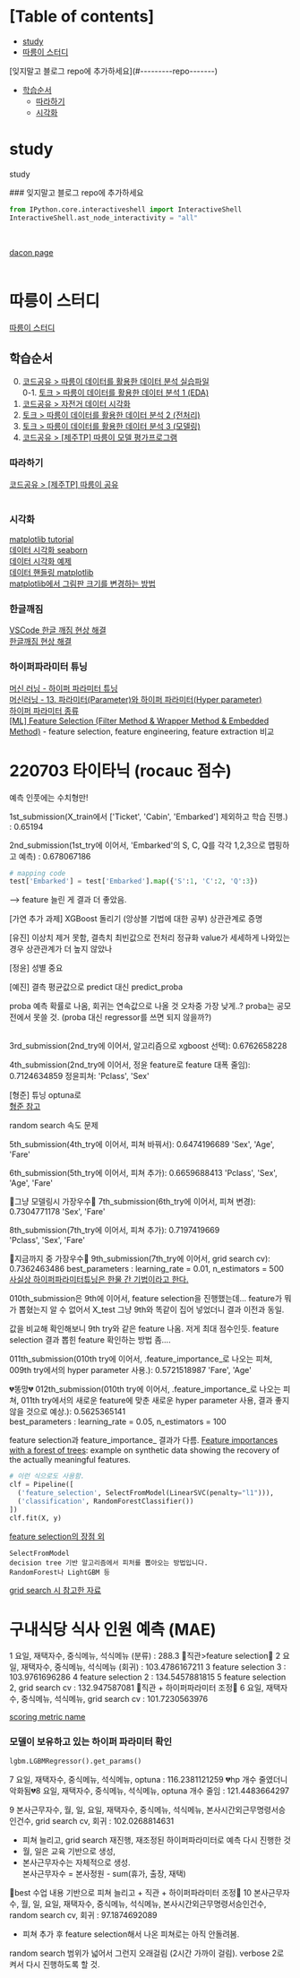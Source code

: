 # [Table of contents]
- [study](#study)
- [따릉이 스터디](#-------)
<!--->[잊지말고 블로그 repo에 추가하세요](#---------repo-------)<!--->
  * [학습순서](#----)
    + [따라하기](#----)
    + [시각화](#---)

# study
study
<br>

<!--->### 잊지말고 블로그 repo에 추가하세요<!--->


```python
from IPython.core.interactiveshell import InteractiveShell
InteractiveShell.ast_node_interactivity = "all"
```
<br>

[dacon page](https://dacon.io/competitions/official/235869/codeshare/4252?page=1&dtype=recent) <br>
<br>

# 따릉이 스터디
[따릉이 스터디](https://dacon.io/competitions/open/235576/overview/description) <br>

## 학습순서
0. [코드공유 > 따릉이 데이터를 활용한 데이터 분석 실습파일](https://dacon.io/competitions/open/235576/codeshare/1276?page=1&dtype=recent)<br>
0-1. [토크 > 따릉이 데이터를 활용한 데이터 분석 1 (EDA)](https://dacon.io/competitions/open/235576/talkboard/401060?page=1&dtype=recent) <br>
1. [코드공유 > 자전거 데이터 시각화](https://dacon.io/competitions/open/235576/codeshare/617?page=1&dtype=recent) <br>
2. [토크 > 따릉이 데이터를 활용한 데이터 분석 2 (전처리)](https://dacon.io/competitions/open/235576/talkboard/401061?page=1&dtype=recent) <br>
3. [토크 > 따릉이 데이터를 활용한 데이터 분석 3 (모델링)](https://dacon.io/competitions/open/235576/talkboard/401062?page=1&dtype=recent) <br>
4. [코드공유 > [제주TP] 따릉이 모델 평가프로그램](https://dacon.io/competitions/open/235576/codeshare/1545?page=1&dtype=recent) <br>

### 따라하기
[코드공유 > [제주TP] 따릉이 공유](https://dacon.io/competitions/open/235576/codeshare/1535?page=1&dtype=recent) <br>
<br>


### 시각화
[matplotlib tutorial](https://wikidocs.net/book/5011) <br>
[데이터 시각화 seaborn](https://wikidocs.net/86290) <br>
[데이터 시각화 예제](https://m.blog.naver.com/icbanq/222056484058) <br>
[데이터 핸들링 matplotlib](https://cool24151.tistory.com/16) <br>
[matplotlib에서 그림판 크기를 변경하는 방법](https://www.delftstack.com/ko/howto/matplotlib/how-to-change-the-figure-size-in-matplotlib/) <br>

### 한글깨짐
[VSCode 한글 깨짐 현상 해결](https://apple-py.tistory.com/entry/%EC%9B%8C%EB%93%9C-%ED%81%B4%EB%9D%BC%EC%9A%B0%EB%93%9C%EB%A5%BC-%ED%99%9C%EC%9A%A9%ED%95%9C-%EB%A6%AC%EB%B7%B0-%EB%8D%B0%EC%9D%B4%ED%84%B0-%EC%8B%9C%EA%B0%81%ED%99%94-%ED%94%84%EB%A1%9C%EC%A0%9D%ED%8A%B8-%EC%A0%9C-1%ED%8E%B8-Visual-Studio-Code%EC%97%90%EC%84%9C-Jupyter-Notebook-%EC%82%AC%EC%9A%A9%ED%95%98%EA%B8%B0) <br>
[한글깨짐 현상 해결](https://itisik.tistory.com/114)

### 하이퍼파라미터 튜닝
[머신 러닝 - 하이퍼 파라미터 튜닝](https://velog.io/@skarb4788/%EB%A8%B8%EC%8B%A0-%EB%9F%AC%EB%8B%9D-%ED%95%98%EC%9D%B4%ED%8D%BC-%ED%8C%8C%EB%9D%BC%EB%AF%B8%ED%84%B0-%ED%8A%9C%EB%8B%9D) <br>
[머신러닝 - 13. 파라미터(Parameter)와 하이퍼 파라미터(Hyper parameter)](https://bkshin.tistory.com/entry/%EB%A8%B8%EC%8B%A0%EB%9F%AC%EB%8B%9D-13-%ED%8C%8C%EB%9D%BC%EB%AF%B8%ED%84%B0Parameter%EC%99%80-%ED%95%98%EC%9D%B4%ED%8D%BC-%ED%8C%8C%EB%9D%BC%EB%AF%B8%ED%84%B0Hyper-parameter) <br>
[하이퍼 파라미터 종류](http://blog.skby.net/%ED%95%98%EC%9D%B4%ED%8D%BC%ED%8C%8C%EB%9D%BC%EB%AF%B8%ED%84%B0-hyperparameter/) <br>
[[ML] Feature Selection (Filter Method & Wrapper Method & Embedded Method)](https://wooono.tistory.com/249) - feature selection, feature engineering, feature extraction 비교<br>

# 220703 타이타닉 (rocauc 점수)
예측 인풋에는 수치형만! <br>

1st_submission(X_train에서 ['Ticket', 'Cabin', 'Embarked'] 제외하고 학습 진행.) : 0.65194 <br>

2nd_submission(1st_try에 이어서, 'Embarked'의 S, C, Q를 각각 1,2,3으로 맵핑하고 예측) : 0.678067186 <br>

```python
# mapping code
test['Embarked'] = test['Embarked'].map({'S':1, 'C':2, 'Q':3})
```

--> feature 늘린 게 결과 더 좋았음.

[가연 추가 과제]
XGBoost 돌리기 (앙상블 기법에 대한 공부)
상관관계로 증명

[유진]
이상치 제거 못함, 결측치 최빈값으로
전처리 정규화
value가 세세하게 나와있는 경우 상관관계가 더 높지 않았나

[정윤]
성별 중요

[예진]
결측 평균값으로
predict 대신 predict_proba

proba 예측 확률로 나옴, 회귀는 연속값으로 나올 것
오차중 가장 낮게..?
proba는 공모전에서 못쓸 것. (proba 대신 regressor를 쓰면 되지 않을까?)
<br>
<br>

3rd_submission(2nd_try에 이어서, 알고리즘으로 xgboost 선택): 0.6762658228 <br>

4th_submission(2nd_try에 이어서, 정윤 feature로 feature 대폭 줄임): 0.7124634859
정윤피쳐: 'Pclass', 'Sex'

[형준]
튜닝 optuna로 <br>
[형준 참고](https://velog.io/@lsmmay322/%ED%83%80%EC%9D%B4%ED%83%80%EB%8B%89-%EC%A0%9C%EB%8C%80%EB%A1%9C-%EB%B6%84%EC%84%9D%ED%95%B4%EB%B3%B4%EA%B8%B0#%EC%83%81%EA%B4%80%EA%B3%84%EC%88%98correlation) <br>

random search 속도 문제

5th_submission(4th_try에 이어서, 피쳐 바꿔서): 0.6474196689
'Sex', 'Age', 'Fare'

6th_submission(5th_try에 이어서, 피쳐 추가): 0.6659688413
'Pclass', 'Sex', 'Age', 'Fare'

💛그냥 모델링시 가장우수💛 7th_submission(6th_try에 이어서, 피쳐 변경): 0.7304771178
'Sex', 'Fare'

8th_submission(7th_try에 이어서, 피쳐 추가): 0.7197419669	
'Pclass', 'Sex', 'Fare'

💛지금까지 중 가장우수💛 9th_submission(7th_try에 이어서, grid search cv): 0.7362463486
best_parameters : learning_rate = 0.01, n_estimators = 500
[사실상 하이퍼파라미터튜닝은 한물 간 기법이라고 한다.](https://koreapy.tistory.com/940) <br>

010th_submission은 9th에 이어서, feature selection을 진행했는데... feature가 뭐가 뽑혔는지 알 수 없어서 X_test 그냥 9th와 똑같이 집어 넣었더니 결과 이전과 동일.

값을 비교해 확인해보니 9th try와 같은 feature 나옴. 저게 최대 점수인듯.
feature selection 결과 뽑힌 feature 확인하는 방법 좀....


011th_submission(010th try에 이어서, .feature_importance_로 나오는 피쳐, 009th try에서의 hyper parameter 사용.): 0.5721518987
'Fare', 'Age'

💔똥망💔 012th_submission(010th try에 이어서, .feature_importance_로 나오는 피쳐, 011th try에서의 새로운 feature에 맞춘 새로운 hyper parameter 사용, 결과 좋지 않을 것으로 예상.): 0.5625365141	
best_parameters : learning_rate = 0.05, n_estimators = 100

feature selection과 feature_importance_ 결과가 다름.
[Feature importances with a forest of trees](https://scikit-learn.org/stable/auto_examples/ensemble/plot_forest_importances.html#sphx-glr-auto-examples-ensemble-plot-forest-importances-py): example on synthetic data showing the recovery of the actually meaningful features.

```python
# 이런 식으로도 사용함.
clf = Pipeline([
  ('feature_selection', SelectFromModel(LinearSVC(penalty="l1"))),
  ('classification', RandomForestClassifier())
])
clf.fit(X, y)
```

[feature selection의 장점 외](https://subinium.github.io/feature-selection/) <br>
```
SelectFromModel
decision tree 기반 알고리즘에서 피처를 뽑아오는 방법입니다.
RandomForest나 LightGBM 등
```

[grid search 시 참고한 자료](https://blog.naver.com/PostView.nhn?isHttpsRedirect=true&blogId=healingview&logNo=221244848751&parentCategoryNo=&categoryNo=&viewDate=&isShowPopularPosts=false&from=postView)

# 구내식당 식사 인원 예측 (MAE)
1 요일, 재택자수, 중식메뉴, 석식메뉴 (분류) : 288.3
💛직관>feature selection💛 2 요일, 재택자수, 중식메뉴, 석식메뉴 (회귀) : 103.4786167211
3 feature selection 3 : 103.9761696286
4 feature selection 2 : 134.5457881815
5 feature selection 2, grid search cv : 132.947587081
💛직관 + 하이퍼파라미터 조정💛 6 요일, 재택자수, 중식메뉴, 석식메뉴, grid search cv : 101.7230563976

[scoring metric name](https://scikit-learn.org/stable/modules/model_evaluation.html#scoring-parameter) <br>

### 모델이 보유하고 있는 하이퍼 파라미터 확인
```python
lgbm.LGBMRegressor().get_params()
```

7 요일, 재택자수, 중식메뉴, 석식메뉴, optuna : 116.2381121259
💔hp 개수 줄였더니 악화됨💔8 요일, 재택자수, 중식메뉴, 석식메뉴, optuna 개수 줄임 : 121.4483664297
<br>

9 본사근무자수, 월, 일, 요일, 재택자수, 중식메뉴, 석식메뉴, 본사시간외근무명령서승인건수, grid search cv, 회귀 : 102.0268814631 <br>
- 피쳐 늘리고, grid search 재진행, 재조정된 하이퍼파라미터로 예측 다시 진행한 것 <br>
- 월, 일은 교육 기반으로 생성, <br>
- 본사근무자수는 자체적으로 생성. <br>
본사근무자수 = 본사정원 - sum(휴가, 출장, 재택) <br>


💛best 수업 내용 기반으로 피쳐 늘리고 + 직관 + 하이퍼파라미터 조정💛 10 본사근무자수, 월, 일, 요일, 재택자수, 중식메뉴, 석식메뉴, 본사시간외근무명령서승인건수, random search cv, 회귀 : 97.1874692089 <br>

- 피쳐 추가 후 feature selection해서 나온 피쳐로는 아직 안돌려봄. <br>

random search 범위가 넓어서 그런지 오래걸림 (2시간 가까이 걸림). verbose 2로 켜서 다시 진행하도록 할 것. <br>


